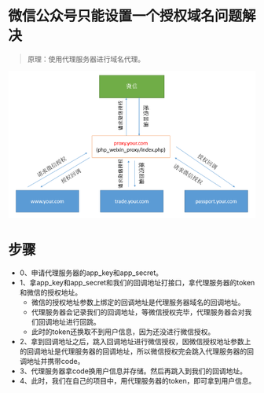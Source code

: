 # 微信公众号只能设置一个授权域名问题解决
> 原理：使用代理服务器进行域名代理。

![图片加载中...](./images/1.png)

# 步骤
* 0、申请代理服务器的app_key和app_secret。
* 1、拿app_key和app_secret和我们的回调地址打接口，拿代理服务器的token和微信的授权地址。
  - 微信的授权地址参数上绑定的回调地址是代理服务器域名的回调地址。
  - 代理服务器会记录我们的回调地址，等微信授权完毕，代理服务器会对我们回调地址进行回跳。
  - 此时的token还换取不到用户信息，因为还没进行微信授权。
* 2、拿到回调地址之后，跳入回调地址进行微信授权，因微信授权地址参数上的回调地址是代理服务器的回调地址，所以微信授权完会跳入代理服务器的回调地址并携带code。
* 3、代理服务器拿code换用户信息并存储。然后再跳入到我们的回调地址。
* 4、此时，我们在自己的项目中，用代理服务器的token，即可拿到用户信息。
